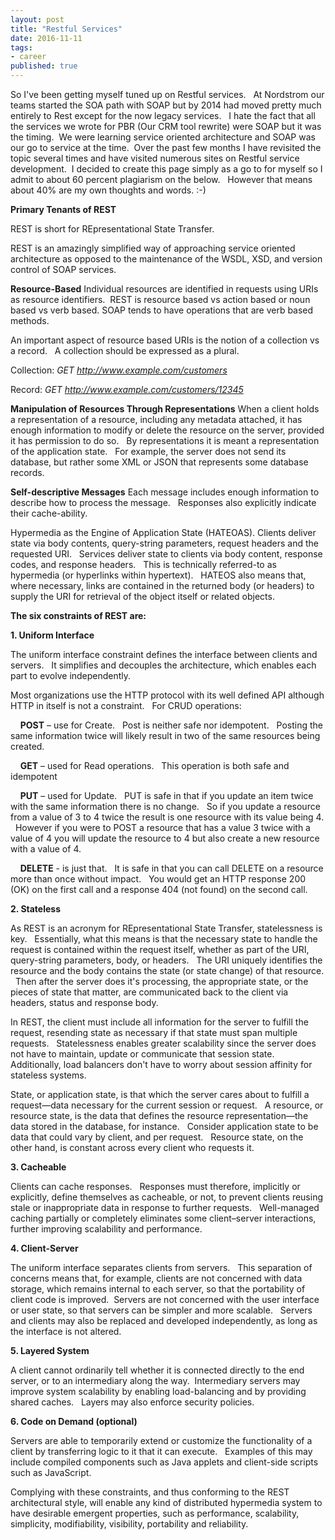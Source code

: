 ```yaml
---  
layout: post  
title: "Restful Services"  
date: 2016-11-11  
tags:  
- career  
published: true  
--- 
```

So I've been getting myself tuned up on Restful services. &nbsp;  At Nordstrom our teams started the SOA path with SOAP but by 2014 had moved pretty much entirely to Rest except for the now legacy services.  &nbsp; I hate the fact that all the services we wrote for PBR (Our CRM tool rewrite) were SOAP but it was the timing.  &nbsp;We were learning service oriented architecture and SOAP was our go to service at the time.  &nbsp;Over the past few months I have revisited the topic several times and have visited numerous sites on Restful service development.    &nbsp;I decided to create this page simply as a go to for myself so I admit to about 60 percent plagiarism on the below.  &nbsp; However that means about 40% are my own thoughts and words. :-) 

**Primary Tenants of REST**

REST is short for REpresentational State Transfer.

REST is an amazingly simplified way of approaching service oriented architecture as opposed to the maintenance of the WSDL, XSD, and version control of SOAP services. 

**Resource-Based** 
Individual resources are identified in requests using URIs as resource identifiers.  &nbsp;REST is resource based vs action based or noun based vs verb based.  SOAP tends to have operations that are verb based methods. 

An important aspect of resource based URIs is the notion of a collection vs a record.  &nbsp; A collection should be expressed as a plural.

Collection: *GET http://www.example.com/customers*

Record:     *GET http://www.example.com/customers/12345*

**Manipulation of Resources Through Representations**
When a client holds a representation of a resource, including any metadata attached, it has enough information to modify or delete the resource on the server, provided it has permission to do so.  &nbsp; By representations it is meant a representation of the application state.  &nbsp; For example, the server does not send its database, but rather some XML or JSON that represents some database records.

**Self-descriptive Messages**
Each message includes enough information to describe how to process the message. &nbsp; Responses also explicitly indicate their cache-ability. 

Hypermedia as the Engine of Application State (HATEOAS).
Clients deliver state via body contents, query-string parameters, request headers and the requested URI. &nbsp; Services deliver state to clients via body content, response codes, and response headers. &nbsp; This is technically referred-to as hypermedia (or hyperlinks within hypertext). &nbsp;  HATEOS also means that, where necessary, links are contained in the returned body (or headers) to supply the URI for retrieval of the object itself or related objects.

**The six constraints of REST are:**

**1.   Uniform Interface**

The uniform interface constraint defines the interface between clients and servers. &nbsp; It simplifies and decouples the architecture, which enables each part to evolve independently. 

Most organizations use the HTTP protocol with its well defined API although HTTP in itself is not a constraint. &nbsp;  For CRUD operations: 

 &nbsp; &nbsp;  **POST** – use for Create.  &nbsp; Post is neither safe nor idempotent.  &nbsp; Posting the same information twice will likely result in two of the same resources being created. 
  
 &nbsp; &nbsp;  **GET** – used for Read operations. &nbsp;  This operation is both safe and idempotent 
  
 &nbsp; &nbsp;  **PUT** – used for Update. &nbsp;  PUT is safe in that if you update an item twice with the same information there is no change.  &nbsp; So if you update a resource from a value of 3 to 4 twice the result is one resource with its value being 4. &nbsp;  However if you were to POST a resource that has a value 3 twice with a value of 4 you will update the resource to 4 but also create a new resource with a value of 4. 
  
  &nbsp; &nbsp; **DELETE** - is just that.  &nbsp; It is safe in that you can call DELETE on a resource more than once without impact.  &nbsp; You would get an HTTP response 200 (OK) on the first call and a response 404 (not found) on the second call. 
  
**2.   Stateless**

As REST is an acronym for REpresentational State Transfer, statelessness is key. &nbsp; Essentially, what this means is that the necessary state to handle the request is contained within the request itself, whether as part of the URI, query-string parameters, body, or headers. &nbsp; The URI uniquely identifies the resource and the body contains the state (or state change) of that resource. &nbsp; Then after the server does it's processing, the appropriate state, or the pieces of state that matter, are communicated back to the client via headers, status and response body.

In REST, the client must include all information for the server to fulfill the request, resending state as necessary if that state must span multiple requests. &nbsp; Statelessness enables greater scalability since the server does not have to maintain, update or communicate that session state. &nbsp; Additionally, load balancers don't have to worry about session affinity for stateless systems. 

State, or application state, is that which the server cares about to fulfill a request—data necessary for the current session or request. &nbsp; A resource, or resource state, is the data that defines the resource representation—the data stored in the database, for instance. &nbsp; Consider application state to be data that could vary by client, and per request. &nbsp; Resource state, on the other hand, is constant across every client who requests it.

**3.   Cacheable**

Clients can cache responses. &nbsp; Responses must therefore, implicitly or explicitly, define themselves as cacheable, or not, to prevent clients reusing stale or inappropriate data in response to further requests. &nbsp; Well-managed caching partially or completely eliminates some client–server interactions, further improving scalability and performance.

**4.    Client-Server**

The uniform interface separates clients from servers. &nbsp; This separation of concerns means that, for example, clients are not concerned with data storage, which remains internal to each server, so that the portability of client code is improved.  &nbsp;Servers are not concerned with the user interface or user state, so that servers can be simpler and more scalable. &nbsp; Servers and clients may also be replaced and developed independently, as long as the interface is not altered.

**5.   Layered System** 

A client cannot ordinarily tell whether it is connected directly to the end server, or to an intermediary along the way.  &nbsp;Intermediary servers may improve system scalability by enabling load-balancing and by providing shared caches. &nbsp; Layers may also enforce security policies.

**6.  Code on Demand (optional)**

Servers are able to temporarily extend or customize the functionality of a client by transferring logic to it that it can execute. &nbsp; Examples of this may include compiled components such as Java applets and client-side scripts such as JavaScript.

Complying with these constraints, and thus conforming to the REST architectural style, will enable any kind of distributed hypermedia system to have desirable emergent properties, such as performance, scalability, simplicity, modifiability, visibility, portability and reliability. 
